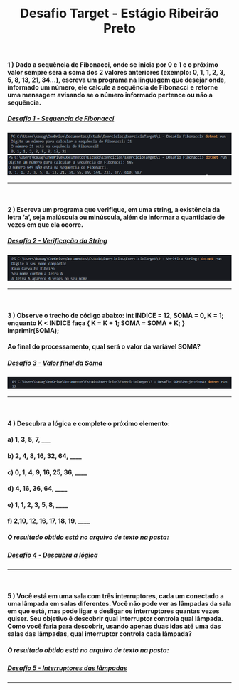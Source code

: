 <br><h1 align="center">Desafio Target - Estágio Ribeirão Preto</h1>
<br>

#### 1 ) Dado a sequência de Fibonacci, onde se inicia por 0 e 1 e o próximo valor sempre será a soma dos 2 valores anteriores (exemplo: 0, 1, 1, 2, 3, 5, 8, 13, 21, 34...), escreva um programa na linguagem que desejar onde, informado um número, ele calcule a sequência de Fibonacci e retorne uma mensagem avisando se o número informado pertence ou não a sequência.

##### [Desafio 1 - Sequencia de Fibonacci](https://github.com/devkauacarvalho/DesafioTarget/tree/main/1%20-%20Desafio%20Fibonacci)

[![](https://raw.githubusercontent.com/devkauacarvalho/DesafioTarget/main/Imagens/printfibonacci1.png)](https://raw.githubusercontent.com/devkauacarvalho/DesafioTarget/main/Imagens/printfibonacci1.png)
[![](https://raw.githubusercontent.com/devkauacarvalho/DesafioTarget/main/Imagens/printfibonacci2.png)](https://raw.githubusercontent.com/devkauacarvalho/DesafioTarget/main/Imagens/printfibonacci2.png)
<hr>
<br>

#### 2 ) Escreva um programa que verifique, em uma string, a existência da letra ‘a’, seja maiúscula ou minúscula, além de informar a quantidade de vezes em que ela ocorre.

##### [Desafio 2 - Verificação da String](https://github.com/devkauacarvalho/DesafioTarget/tree/main/2%20-%20Verifica%20String)

[![](https://raw.githubusercontent.com/devkauacarvalho/DesafioTarget/main/Imagens/printstrings.png)](https://raw.githubusercontent.com/devkauacarvalho/DesafioTarget/main/Imagens/printstrings.png)
<hr>
<br>

#### 3 ) Observe o trecho de código abaixo: int INDICE = 12, SOMA = 0, K = 1; enquanto K < INDICE faça { K = K + 1; SOMA = SOMA + K; } imprimir(SOMA);

#### Ao final do processamento, qual será o valor da variável SOMA?
                                                                                     
##### [Desafio 3 - Valor final da Soma](https://github.com/devkauacarvalho/DesafioTarget/tree/main/3%20-%20Desafio%20SOMA)

[![](https://raw.githubusercontent.com/devkauacarvalho/DesafioTarget/main/Imagens/printsoma.png)](https://raw.githubusercontent.com/devkauacarvalho/DesafioTarget/main/Imagens/printsoma.png)
<hr>
<br>

#### 4 ) Descubra a lógica e complete o próximo elemento:

#### a) 1, 3, 5, 7, ___

#### b) 2, 4, 8, 16, 32, 64, ____

#### c) 0, 1, 4, 9, 16, 25, 36, ____

#### d) 4, 16, 36, 64, ____

#### e) 1, 1, 2, 3, 5, 8, ____

#### f) 2,10, 12, 16, 17, 18, 19, ____

##### O resultado obtido está no arquivo de texto na pasta:

##### [Desafio 4 - Descubra a lógica](https://github.com/devkauacarvalho/DesafioTarget/tree/main/3%20-%20Desafio%20SOMA)
<hr>
<br>

#### 5 ) Você está em uma sala com três interruptores, cada um conectado a uma lâmpada em salas diferentes. Você não pode ver as lâmpadas da sala em que está, mas pode ligar e desligar os interruptores quantas vezes quiser. Seu objetivo é descobrir qual interruptor controla qual lâmpada. Como você faria para descobrir, usando apenas duas idas até uma das salas das lâmpadas, qual interruptor controla cada lâmpada?
   
##### O resultado obtido está no arquivo de texto na pasta:

##### [Desafio 5 - Interruptores das lâmpadas](https://github.com/devkauacarvalho/DesafioTarget/tree/main/3%20-%20Desafio%20SOMA)
<hr>
<br>
